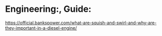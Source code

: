 # Engineering:, Guide:
https://official.bankspower.com/what-are-squish-and-swirl-and-why-are-they-important-in-a-diesel-engine/
